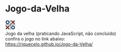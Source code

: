 # Jogo-da-Velha
![](https://github.com/Riquecelo/Jogo-da-Velha/blob/main/image/jogo-da-velha.png)<br>
 Jogo da velha (praticando JavaScript, não concluido)<br>
 confira o jogo no link abaixo:<br>
<https://riquecelo.github.io/Jogo-da-Velha/>
